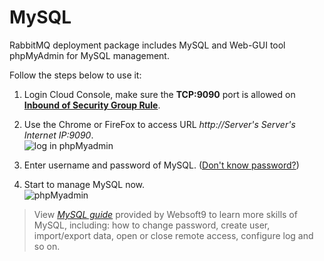 # MySQL

RabbitMQ deployment package includes MySQL and Web-GUI tool phpMyAdmin for MySQL management. 

Follow the steps below to use it:

1. Login Cloud Console, make sure the **TCP:9090** port is allowed on **[Inbound of Security Group Rule](https://support.websoft9.com/docs/faq/tech-instance.html)**.

2. Use the Chrome or FireFox to access URL *http://Server's Server's Internet IP:9090*.  
  ![log in phpMyadmin](https://libs.websoft9.com/Websoft9/DocsPicture/en/mysql/mysql-login-websoft9.png)

3. Enter username and password of MySQL. ([Don't know password?](/stack-accounts.md))  

4. Start to manage MySQL now.  
  ![phpMyadmin](https://libs.websoft9.com/Websoft9/DocsPicture/en/phpmyadmin/phpmyadmin-createdb-websoft9.png)

> View *[MySQL guide](https://support.websoft9.com/docs/mysql/)* provided by Websoft9 to learn more skills of MySQL, including: how to change password, create user, import/export data, open or close remote access, configure log and so on.
